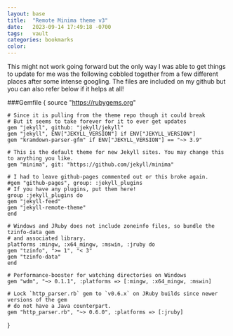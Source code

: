 ```yaml
---
layout: base
title:  "Remote Minima theme v3"
date:   2023-09-14 17:49:18 -0700
tags:   vault
categories: bookmarks
color:  
---
```


This might not work going forward but the only way I was able to get things to update for me was the following cobbled together from a few different places after some intense googling. The files are included on my github but you can also refer below if it helps at all! 

###Gemfile
{
    source "https://rubygems.org"

    # Since it is pulling from the theme repo though it could break
    # But it seems to take forever for it to ever get updates 
    gem "jekyll", github: "jekyll/jekyll"
    gem "jekyll", ENV["JEKYLL_VERSION"] if ENV["JEKYLL_VERSION"] 
    gem "kramdown-parser-gfm" if ENV["JEKYLL_VERSION"] == "~> 3.9"

    # This is the default theme for new Jekyll sites. You may change this to anything you like.
    gem "minima", git: "https://github.com/jekyll/minima"

    # I had to leave github-pages commented out or this broke again.
    #gem "github-pages", group: :jekyll_plugins
    # If you have any plugins, put them here!
    group :jekyll_plugins do
    gem "jekyll-feed"
    gem "jekyll-remote-theme"
    end

    # Windows and JRuby does not include zoneinfo files, so bundle the tzinfo-data gem
    # and associated library.
    platforms :mingw, :x64_mingw, :mswin, :jruby do
    gem "tzinfo", ">= 1", "< 3"
    gem "tzinfo-data"
    end

    # Performance-booster for watching directories on Windows
    gem "wdm", "~> 0.1.1", :platforms => [:mingw, :x64_mingw, :mswin]

    # Lock `http_parser.rb` gem to `v0.6.x` on JRuby builds since newer versions of the gem
    # do not have a Java counterpart.
    gem "http_parser.rb", "~> 0.6.0", :platforms => [:jruby]
}
